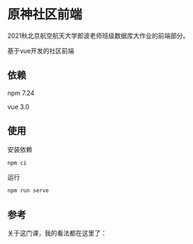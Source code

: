 # 原神社区前端

2021秋北京航空航天大学郎波老师班级数据库大作业的前端部分。

基于vue开发的社区前端

## 依赖

npm 7.24

vue 3.0

## 使用

安装依赖

```bash
npm ci
```

运行

```bash
npm run serve
```

## 参考

关于这门课，我的看法都在这里了：[]()
